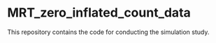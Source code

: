 # MRT_zero_inflated_count_data
This repository contains the code for conducting the simulation study.
